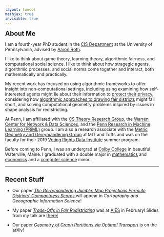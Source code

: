 ```yaml
---
layout: twocol
mathjax: true
invisible: true
---
```



<h2 style="margin-bottom: 10px; margin-top:10px" > About Me </h2>

I am a fourth-year PhD student in the [CIS Department](http://cis.upenn.edu) at the University of Pennsylvania, advised by [Aaron Roth](http://cis.upenn.edu/~aaroth). 


I like to think about game theory, learning theory, algorithmic fairness, and computational social science. I like to think about how stragegic agents, algorithmic processes, and social norms come together and interact, both mathematically and practically.

My recent work has focused on using algorithmic frameworks to offer insight into non-computational settings, including using examining how self-interested agents might lie about their information to [protect their privacy](/blog/ec19-privacykbc), considering how [algorithmic approaches to drawing fair districts](/tradeoffs-fair-dist) might fall short, and solving computational geometry problems inspired by issues in shape analysis for redistricting.

At Penn, I am affiliated with the [CS Theory Research Group](http://theory.cis.upenn.edu/index.html), the [Warren Center for Network & Data Sciences](http://warrencenter.upenn.edu/), and the [Penn Research in Machine Learning (PRiML)](https://priml.upenn.edu/) group.  I am also a research associate with the [Metric Geometry and Gerrymandering Group](http://mggg.org) at MIT and Tufts and was on the faculty for their 2019 [Voting Rights Data Institute](https://gerrydata.org) summer program.


Before coming to Penn, I was an undergrad at [Colby College](http://colby.edu) in beautiful Waterville, Maine.  I graduated with a double major in [mathematics](http://colby.edu/math) and [economics](http://colby.edu/econ) and a [computer science](http://colby.edu/cs) minor.

---
<h2 style="margin-bottom: 15px" > Recent Stuff </h2>


- Our paper <i><a href="https://arxiv.org/abs/1905.03173" > The Gerrymandering Jumble: Map Projections Permute Districts' Compactness Scores </a></i> will appear in *Cartography and Geoographic Information Science*!


- My paper <i><a href="https://dl.acm.org/doi/abs/10.1145/3375627.3375802">Trade-Offs in Fair Redistricting</a></i> was at <a href="https://aies-conference.com">AIES</a> in February!  Slides from my talk are [[here]](/assets/slides/tradeoffs_aies.pdf)

- Our paper <i><a href="https://arxiv.org/abs/1910.09618" >Geometry of Graph Partitions via Optimal Transport </a></i> is on the arXiv!







